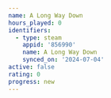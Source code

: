 ```yaml
---
name: A Long Way Down
hours_played: 0
identifiers:
  - type: steam
    appid: '856990'
    name: A Long Way Down
    synced_on: '2024-07-04'
active: false
rating: 0
progress: new
---
```


